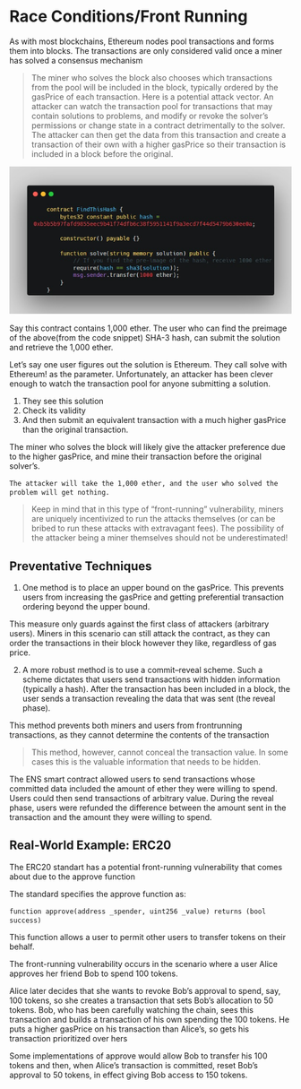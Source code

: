# Race Conditions/Front Running

As with most blockchains, Ethereum nodes pool transactions and forms them into blocks. The  transactions are only considered valid once a miner has solved a consensus mechanism

> The miner who solves the block also chooses which transactions from the pool will be included in the block, typically ordered by the gasPrice of each transaction. Here is a potential attack vector. An attacker can watch the transaction pool for transactions that may contain solutions to problems, and modify or revoke the solver’s permissions or change state in a contract detrimentally to the solver. The attacker can then get the data from this transaction and create a transaction of their own with a higher gasPrice so their transaction is included in a block before the original.

![FindThisHash](../Common%20Attack%20Vectors/image/Race%20conditions%20~%20Front%20Running/FindThisHash.png)

Say this contract contains 1,000 ether. The user who can find the preimage of the above(from the code snippet) SHA-3 hash, can submit the solution and retrieve the 1,000 ether.

Let’s say one user figures out the solution is Ethereum. They call solve with Ethereum! as the parameter. Unfortunately, an attacker has been clever enough to watch the transaction pool for anyone submitting a solution.

1. They see this solution
2. Check its validity
3. And then submit an equivalent transaction with a much higher gasPrice than the original transaction.

The miner who solves the block will likely give the attacker preference due to the higher gasPrice, and mine their transaction before the original solver’s.

    The attacker will take the 1,000 ether, and the user who solved the problem will get nothing.

> Keep in mind that in this type of “front-running” vulnerability, miners are uniquely incentivized to run the attacks themselves (or can be bribed to run these attacks with extravagant fees). The possibility of the attacker being a miner themselves should not be underestimated!

Preventative Techniques
-----------------------

1. One method is to place an upper bound on the gasPrice. This prevents users from
   increasing the gasPrice and getting preferential transaction ordering beyond the
   upper bound.

This measure only guards against the first class of attackers (arbitrary
users). Miners in this scenario can still attack the contract, as they can order the
transactions in their block however they like, regardless of gas price.

2. A more robust method is to use a commit–reveal scheme. Such a scheme dictates that
   users send transactions with hidden information (typically a hash). After the transaction has been included in a block, the user sends a transaction revealing the data that
   was sent (the reveal phase).

This method prevents both miners and users from frontrunning transactions, as they cannot determine the contents of the transaction

> This method, however, cannot conceal the transaction value. In some cases this is the valuable information that needs to be hidden.

The ENS smart contract allowed users to send transactions whose committed data included the amount of ether they were willing to spend. Users could then send transactions of arbitrary value. During the reveal phase, users were refunded the difference between the amount sent in the
transaction and the amount they were willing to spend.

Real-World Example: ERC20
-------------------------

The ERC20 standart has a potential front-running vulnerability that comes about due to the approve function

The standard specifies the approve function as:

    function approve(address _spender, uint256 _value) returns (bool success)

This function allows a user to permit other users to transfer tokens on their behalf.

The front-running vulnerability occurs in the scenario where a user Alice approves her friend Bob to spend 100 tokens.

Alice later decides that she wants to revoke Bob’s
approval to spend, say, 100 tokens, so she creates a transaction that sets Bob’s allocation to 50 tokens. Bob, who has been carefully watching the chain, sees this transaction and builds a transaction of his own spending the 100 tokens. He puts a higher
gasPrice on his transaction than Alice’s, so gets his transaction prioritized over hers

Some implementations of approve would allow Bob to transfer his 100 tokens and then, when Alice’s transaction is committed, reset Bob’s approval to 50 tokens, in effect giving Bob access to 150 tokens.
